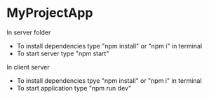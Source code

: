 # MyProjectApp

In server folder 
- To install dependencies type "npm install" or "npm i" in terminal
- To start server type "npm start"

In client server
- To install dependencies tpye "npm install" or "npm i" in terminal
- To start application type "npm run dev"
